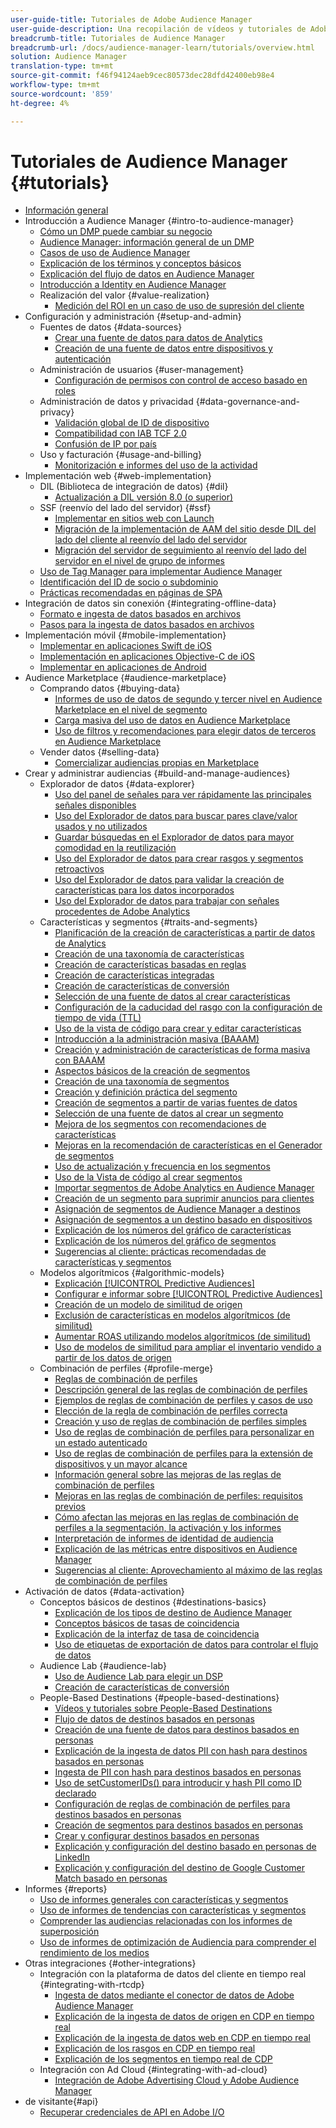 ```yaml
---
user-guide-title: Tutoriales de Adobe Audience Manager
user-guide-description: Una recopilación de vídeos y tutoriales de Adobe Analytics.
breadcrumb-title: Tutoriales de Audience Manager
breadcrumb-url: /docs/audience-manager-learn/tutorials/overview.html
solution: Audience Manager
translation-type: tm+mt
source-git-commit: f46f94124aeb9cec80573dec28dfd42400eb98e4
workflow-type: tm+mt
source-wordcount: '859'
ht-degree: 4%

---
```



# Tutoriales de Audience Manager {#tutorials}

+ [Información general](overview.md)
+ Introducción a Audience Manager {#intro-to-audience-manager}
   + [Cómo un DMP puede cambiar su negocio](intro-to-audience-manager/how-a-dmp-can-change-your-business.md)
   + [Audience Manager: información general de un DMP](intro-to-audience-manager/audience-manager-overview-of-a-dmp.md)
   + [Casos de uso de Audience Manager](intro-to-audience-manager/audience-manager-use-cases.md)
   + [Explicación de los términos y conceptos básicos](intro-to-audience-manager/understanding-basic-terms-and-concepts-in-audience-manager.md)
   + [Explicación del flujo de datos en Audience Manager](intro-to-audience-manager/understanding-the-data-flow-in-audience-manager.md)
   + [Introducción a Identity en Audience Manager](intro-to-audience-manager/introduction-to-identity-in-audience-manager.md)
   + Realización del valor {#value-realization}
      + [Medición del ROI en un caso de uso de supresión del cliente](intro-to-audience-manager/value-realization/measuring-roi-in-a-customer-suppression-use-case.md)
+ Configuración y administración {#setup-and-admin}
   + Fuentes de datos {#data-sources}
      + [Crear una fuente de datos para datos de Analytics](setup-and-admin/data-sources/create-a-data-source-for-analytics-data.md)
      + [Creación de una fuente de datos entre dispositivos y autenticación](setup-and-admin/data-sources/creating-a-cross-device-data-source-and-authenticating.md)
   + Administración de usuarios {#user-management}
      + [Configuración de permisos con control de acceso basado en roles](setup-and-admin/user-management/setting-permissions-with-role-based-access-control.md)
   + Administración de datos y privacidad {#data-governance-and-privacy}
      + [Validación global de ID de dispositivo](setup-and-admin/data-governance-and-privacy/global-device-id-validation.md)
      + [Compatibilidad con IAB TCF 2.0](setup-and-admin/data-governance-and-privacy/iab-tcf-support.md)
      + [Confusión de IP por país](setup-and-admin/data-governance-and-privacy/ip-obfuscation-by-country.md)
   + Uso y facturación {#usage-and-billing}
      + [Monitorización e informes del uso de la actividad](setup-and-admin/usage-and-billing/monitoring-and-reporting-on-activity-usage.md)
+ Implementación web {#web-implementation}
   + DIL (Biblioteca de integración de datos) {#dil}
      + [Actualización a DIL versión 8.0 (o superior)](web-implementation/dil/updating-to-dil-version-8-0-or-greater.md)
   + SSF (reenvío del lado del servidor) {#ssf}
      + [Implementar en sitios web con Launch](https://docs.adobe.com/content/help/en/experience-cloud/implementing-in-websites-with-launch/index.html)
      + [Migración de la implementación de AAM del sitio desde DIL del lado del cliente al reenvío del lado del servidor](web-implementation/ssf/migrating-your-site-implementation-from-client-side-dil-to-server-side-forwarding.md)
      + [Migración del servidor de seguimiento al reenvío del lado del servidor en el nivel de grupo de informes](web-implementation/ssf/migrating-from-tracking-server-to-report-suite-level-server-side-forwarding.md)
   + [Uso de Tag Manager para implementar Audience Manager](web-implementation/using-tag-managers-to-implement-audience-manager.md)
   + [Identificación del ID de socio o subdominio](web-implementation/how-to-identify-your-partner-id-or-subdomain.md)
   + [Prácticas recomendadas en páginas de SPA](web-implementation/using-best-practices-on-spa-pages-when-sending-data-to-aam.md)
+ Integración de datos sin conexión {#integrating-offline-data}
   + [Formato e ingesta de datos basados en archivos](integrating-offline-data/formatting-and-ingesting-file-based-data.md)
   + [Pasos para la ingesta de datos basados en archivos](integrating-offline-data/steps-for-ingesting-file-based-data.md)
+ Implementación móvil {#mobile-implementation}
   + [Implementar en aplicaciones Swift de iOS](https://docs.adobe.com/content/help/en/experience-cloud/implementing-in-mobile-ios-swift-apps-with-launch/index.html)
   + [Implementación en aplicaciones Objective-C de iOS](https://docs.adobe.com/content/help/en/experience-cloud/implementing-in-mobile-ios-objective-c-apps-with-launch/index.html)
   + [Implementar en aplicaciones de Android](https://docs.adobe.com/content/help/en/experience-cloud/implementing-in-mobile-android-apps-with-launch/index.html)
+ Audience Marketplace {#audience-marketplace}
   + Comprando datos {#buying-data}
      + [Informes de uso de datos de segundo y tercer nivel en Audience Marketplace en el nivel de segmento](audience-marketplace/buying-data/reporting-2nd-and-3rd-party-data-usage-in-the-audience-marketplace-at-the-segment-level.md)
      + [Carga masiva del uso de datos en Audience Marketplace](audience-marketplace/buying-data/bulk-uploading-data-usage-into-the-audience-marketplace.md)
      + [Uso de filtros y recomendaciones para elegir datos de terceros en Audience Marketplace](audience-marketplace/buying-data/using-filters-and-recommendations-to-choose-3rd-party-data-in-audience-marketplace.md)
   + Vender datos {#selling-data}
      + [Comercializar audiencias propias en Marketplace](audience-marketplace/selling-data/commercialize-owned-audiences-on-marketplace.md)
+ Crear y administrar audiencias {#build-and-manage-audiences}
   + Explorador de datos {#data-explorer}
      + [Uso del panel de señales para ver rápidamente las principales señales disponibles](build-and-manage-audiences/data-explorer/using-the-signals-dashboard-to-quickly-view-top-available-signals.md)
      + [Uso del Explorador de datos para buscar pares clave/valor usados y no utilizados](build-and-manage-audiences/data-explorer/using-data-explorer-to-search-for-used-and-unused-key-value-pairs.md)
      + [Guardar búsquedas en el Explorador de datos para mayor comodidad en la reutilización](build-and-manage-audiences/data-explorer/saving-searches-in-data-explorer-for-convenience-in-re-use.md)
      + [Uso del Explorador de datos para crear rasgos y segmentos retroactivos](build-and-manage-audiences/data-explorer/using-data-explorer-to-create-retroactive-traits-and-segments.md)
      + [Uso del Explorador de datos para validar la creación de características para los datos incorporados](build-and-manage-audiences/data-explorer/using-data-explorer-to-validate-trait-creation-for-your-onboarded-data.md)
      + [Uso del Explorador de datos para trabajar con señales procedentes de Adobe Analytics](build-and-manage-audiences/data-explorer/using-data-explorer-to-work-with-signals-coming-from-adobe-analytics.md)
   + Características y segmentos {#traits-and-segments}
      + [Planificación de la creación de características a partir de datos de Analytics](build-and-manage-audiences/traits-and-segments/planning-trait-creation-from-analytics-data.md)
      + [Creación de una taxonomía de características](build-and-manage-audiences/traits-and-segments/creating-a-trait-taxonomy.md)
      + [Creación de características basadas en reglas](build-and-manage-audiences/traits-and-segments/creating-rule-based-traits.md)
      + [Creación de características integradas](build-and-manage-audiences/traits-and-segments/creating-onboarded-traits.md)
      + [Creación de características de conversión](build-and-manage-audiences/traits-and-segments/creating-conversion-traits.md)
      + [Selección de una fuente de datos al crear características](build-and-manage-audiences/traits-and-segments/choosing-a-data-source-when-creating-traits.md)
      + [Configuración de la caducidad del rasgo con la configuración de tiempo de vida (TTL)](build-and-manage-audiences/traits-and-segments/configuring-trait-expiration-with-the-time-to-live-ttl-setting.md)
      + [Uso de la vista de código para crear y editar características](build-and-manage-audiences/traits-and-segments/using-code-view-to-create-and-edit-traits.md)
      + [Introducción a la administración masiva (BAAAM)](build-and-manage-audiences/traits-and-segments/introduction-to-bulk-management-baaam.md)
      + [Creación y administración de características de forma masiva con BAAAM](build-and-manage-audiences/traits-and-segments/creating-and-managing-traits-in-bulk-with-baaam.md)
      + [Aspectos básicos de la creación de segmentos](build-and-manage-audiences/traits-and-segments/the-basics-of-creating-segments.md)
      + [Creación de una taxonomía de segmentos](build-and-manage-audiences/traits-and-segments/creating-a-segment-taxonomy.md)
      + [Creación y definición práctica del segmento](build-and-manage-audiences/traits-and-segments/practical-segment-definition-and-creation.md)
      + [Creación de segmentos a partir de varias fuentes de datos](build-and-manage-audiences/traits-and-segments/creating-segments-from-multiple-data-sources.md)
      + [Selección de una fuente de datos al crear un segmento](build-and-manage-audiences/traits-and-segments/choosing-a-data-source-when-creating-a-segment.md)
      + [Mejora de los segmentos con recomendaciones de características](build-and-manage-audiences/traits-and-segments/enhancing-your-segments-with-trait-recommendations.md)
      + [Mejoras en la recomendación de características en el Generador de segmentos](build-and-manage-audiences/traits-and-segments/trait-recommendation-enhancements-in-the-segment-builder.md)
      + [Uso de actualización y frecuencia en los segmentos](build-and-manage-audiences/traits-and-segments/using-recency-and-frequency-in-segments.md)
      + [Uso de la Vista de código al crear segmentos](build-and-manage-audiences/traits-and-segments/using-code-view-when-building-segments.md)
      + [Importar segmentos de Adobe Analytics en Audience Manager](build-and-manage-audiences/traits-and-segments/import-aa-segments-into-aam.md)
      + [Creación de un segmento para suprimir anuncios para clientes](build-and-manage-audiences/traits-and-segments/building-a-segment-to-suppress-ads-to-customers.md)
      + [Asignación de segmentos de Audience Manager a destinos](build-and-manage-audiences/traits-and-segments/mapping-audience-manager-segments-to-destinations.md)
      + [Asignación de segmentos a un destino basado en dispositivos](build-and-manage-audiences/traits-and-segments/mapping-segments-to-a-device-based-destination.md)
      + [Explicación de los números del gráfico de características](build-and-manage-audiences/traits-and-segments/understanding-numbers-in-the-trait-graph.md)
      + [Explicación de los números del gráfico de segmentos](build-and-manage-audiences/traits-and-segments/understanding-numbers-in-the-segment-graph.md)
      + [Sugerencias al cliente: prácticas recomendadas de características y segmentos](build-and-manage-audiences/traits-and-segments/customer-tips-traits-and-segments-best-practices.md)
   + Modelos algorítmicos {#algorithmic-models}
      + [Explicación  [!UICONTROL Predictive Audiences]](build-and-manage-audiences/algorithmic-models/understanding-predictive-audiences.md)
      + [Configurar e informar sobre  [!UICONTROL Predictive Audiences]](build-and-manage-audiences/algorithmic-models/configure-and-report-on-predictive-audiences.md)
      + [Creación de un modelo de similitud de origen](build-and-manage-audiences/algorithmic-models/creating-a-first-party-look-alike-model.md)
      + [Exclusión de características en modelos algorítmicos (de similitud)](build-and-manage-audiences/algorithmic-models/excluding-traits-in-algorithmic-look-alike-models.md)
      + [Aumentar ROAS utilizando modelos algorítmicos (de similitud)](build-and-manage-audiences/algorithmic-models/increase-roas-by-using-algorithmic-look-alike-models.md)
      + [Uso de modelos de similitud para ampliar el inventario vendido a partir de los datos de origen](build-and-manage-audiences/algorithmic-models/using-look-alike-models-to-extend-sold-out-inventory-from-your-1st-party-data.md)
   + Combinación de perfiles {#profile-merge}
      + [Reglas de combinación de perfiles](build-and-manage-audiences/profile-merge/profile-merge.md)
      + [Descripción general de las reglas de combinación de perfiles](build-and-manage-audiences/profile-merge/overview-of-profile-merge-rules.md)
      + [Ejemplos de reglas de combinación de perfiles y casos de uso](build-and-manage-audiences/profile-merge/profile-merge-rule-examples-and-use-cases.md)
      + [Elección de la regla de combinación de perfiles correcta](build-and-manage-audiences/profile-merge/choosing-the-right-profile-merge-rule.md)
      + [Creación y uso de reglas de combinación de perfiles simples](build-and-manage-audiences/profile-merge/creating-and-using-simple-profile-merge-rules.md)
      + [Uso de reglas de combinación de perfiles para personalizar en un estado autenticado](build-and-manage-audiences/profile-merge/using-profile-merge-rules-to-personalize-in-an-authenticated-state.md)
      + [Uso de reglas de combinación de perfiles para la extensión de dispositivos y un mayor alcance](build-and-manage-audiences/profile-merge/using-profile-merge-rules-for-device-extension-and-increased-reach.md)
      + [Información general sobre las mejoras de las reglas de combinación de perfiles](build-and-manage-audiences/profile-merge/overview-of-profile-merge-rule-enhancements.md)
      + [Mejoras en las reglas de combinación de perfiles: requisitos previos](build-and-manage-audiences/profile-merge/profile-merge-rule-enhancements-pre-requisites.md)
      + [Cómo afectan las mejoras en las reglas de combinación de perfiles a la segmentación, la activación y los informes](build-and-manage-audiences/profile-merge/how-profile-merge-rule-enhancements-impact-segmentation-activation-and-reporting.md)
      + [Interpretación de informes de identidad de audiencia](build-and-manage-audiences/profile-merge/interpret-audience-identity-reporting.md)
      + [Explicación de las métricas entre dispositivos en Audience Manager](build-and-manage-audiences/profile-merge/understanding-cross-device-metrics-in-audience-manager.md)
      + [Sugerencias al cliente: Aprovechamiento al máximo de las reglas de combinación de perfiles](build-and-manage-audiences/profile-merge/customer-tips-getting-the-most-out-of-profile-merge-rules.md)
+ Activación de datos {#data-activation}
   + Conceptos básicos de destinos {#destinations-basics}
      + [Explicación de los tipos de destino de Audience Manager](data-activation/destinations-basics/understanding-audience-manager-destination-types.md)
      + [Conceptos básicos de tasas de coincidencia](data-activation/destinations-basics/understanding-match-rates.md)
      + [Explicación de la interfaz de tasa de coincidencia](data-activation/destinations-basics/understanding-the-match-rate-interface-in-audience-manager.md)
      + [Uso de etiquetas de exportación de datos para controlar el flujo de datos](data-activation/destinations-basics/using-data-export-labels-to-control-data-flow.md)
   + Audience Lab {#audience-lab}
      + [Uso de Audience Lab para elegir un DSP](data-activation/audience-lab/using-audience-lab-to-choose-a-dsp.md)
      + [Creación de características de conversión](build-and-manage-audiences/traits-and-segments/creating-conversion-traits.md)
   + People-Based Destinations {#people-based-destinations}
      + [Vídeos y tutoriales sobre People-Based Destinations](data-activation/people-based-destinations/pbd.md)
      + [Flujo de datos de destinos basados en personas](data-activation/people-based-destinations/people-based-destinations-data-flow.md)
      + [Creación de una fuente de datos para destinos basados en personas](data-activation/people-based-destinations/creating-a-data-source-for-people-based-destinations.md)
      + [Explicación de la ingesta de datos PII con hash para destinos basados en personas](data-activation/people-based-destinations/understanding-hashed-pii-data-ingestion-for-people-based-destinations.md)
      + [Ingesta de PII con hash para destinos basados en personas](data-activation/people-based-destinations/ingesting-hashed-pii-for-people-based-destinations.md)
      + [Uso de setCustomerIDs() para introducir y hash PII como ID declarado](data-activation/people-based-destinations/using-setcustomerids-to-ingest-and-hash-pii-as-a-declared-id.md)
      + [Configuración de reglas de combinación de perfiles para destinos basados en personas](data-activation/people-based-destinations/configuring-profile-merge-rules-for-people-based-destinations.md)
      + [Creación de segmentos para destinos basados en personas](data-activation/people-based-destinations/creating-segments-for-people-based-destinations.md)
      + [Crear y configurar destinos basados en personas](data-activation/people-based-destinations/create-and-configure-people-based-destinations.md)
      + [Explicación y configuración del destino basado en personas de LinkedIn](data-activation/people-based-destinations/understanding-and-configuring-the-linkedin-pbd.md)
      + [Explicación y configuración del destino de Google Customer Match basado en personas](data-activation/people-based-destinations/understanding-and-configuring-the-google-customer-match-pbd.md)
+ Informes {#reports}
   + [Uso de informes generales con características y segmentos](reports/using-general-reports-with-traits-and-segments.md)
   + [Uso de informes de tendencias con características y segmentos](reports/using-trended-reports-with-traits-and-segments.md)
   + [Comprender las audiencias relacionadas con los informes de superposición](reports/understand-related-audiences-with-overlap-reports.md)
   + [Uso de informes de optimización de Audiencia para comprender el rendimiento de los medios](reports/using-audience-optimization-reports-to-understand-media-performance.md)
+ Otras integraciones {#other-integrations}
   + Integración con la plataforma de datos del cliente en tiempo real {#integrating-with-rtcdp}
      + [Ingesta de datos mediante el conector de datos de Adobe Audience Manager](https://experienceleague.adobe.com/docs/platform-learn/tutorials/sources/ingest-data-from-aam.html?lang=en#sources)
      + [Explicación de la ingesta de datos de origen en CDP en tiempo real](other-integrations/integrating-with-rtcdp/rtcdp-1pd-ingestion-for-aam-users.md)
      + [Explicación de la ingesta de datos web en CDP en tiempo real](other-integrations/integrating-with-rtcdp/rtcdp-web-ingestion-for-aam-users.md)
      + [Explicación de los rasgos en CDP en tiempo real](other-integrations/integrating-with-rtcdp/rtcdp-traits-for-aam-users.md)
      + [Explicación de los segmentos en tiempo real de CDP](other-integrations/integrating-with-rtcdp/rtcdp-segments-for-aam-users.md)
   + Integración con Ad Cloud {#integrating-with-ad-cloud}
      + [Integración de Adobe Advertising Cloud y Adobe Audience Manager](other-integrations/integrating-with-ad-cloud/advertising-cloud-and-audience-manager-integration.md)
+ de visitante{#api}
   + [Recuperar credenciales de API en Adobe I/O](api/retrieve-api-credentials-in-adobe-io.md)
